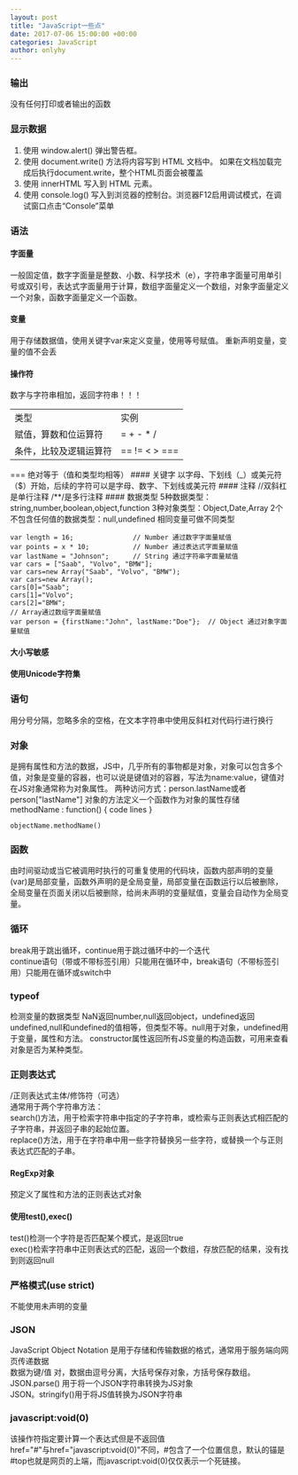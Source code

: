 ```yaml
---
layout: post
title: "JavaScript一些点"
date: 2017-07-06 15:00:00 +00:00
categories: JavaScript
author: onlyhy
---
```

### 输出
   没有任何打印或者输出的函数  
### 显示数据  
  1. 使用 window.alert() 弹出警告框。  
  2. 使用 document.write() 方法将内容写到 HTML 文档中。 
如果在文档加载完成后执行document.write，整个HTML页面会被覆盖
  3. 使用 innerHTML 写入到 HTML 元素。  
  4. 使用 console.log() 写入到浏览器的控制台。浏览器F12启用调试模式，在调试窗口点击“Console”菜单  

### 语法  
#### 字面量  
   一般固定值，数字字面量是整数、小数、科学技术（e），字符串字面量可用单引号或双引号，表达式字面量用于计算，数组字面量定义一个数组，对象字面量定义一个对象，函数字面量定义一个函数。  
#### 变量  
   用于存储数据值，使用关键字var来定义变量，使用等号赋值。
   重新声明变量，变量的值不会丢
#### 操作符  
   数字与字符串相加，返回字符串！！！
<table>
<tr>
    <td>类型</td>
    <td>实例</td>
</tr>
<tr><td>赋值，算数和位运算符</td>
    <td>= + - * /</td>
</tr>
<tr><td>条件，比较及逻辑运算符</td>
    <td>== != < > === </td>
</tr>
</table>
 === 绝对等于（值和类型均相等）
#### 关键字
   以字母、下划线（_）或美元符（$）开始，后续的字符可以是字母、数字、下划线或美元符  
#### 注释  
   //双斜杠是单行注释  
   /**/是多行注释    
#### 数据类型
   5种数据类型：string,number,boolean,object,function  
   3种对象类型：Object,Date,Array  
   2个不包含任何值的数据类型：null,undefined
   相同变量可做不同类型

    var length = 16;               // Number 通过数字字面量赋值 
    var points = x * 10;           // Number 通过表达式字面量赋值
    var lastName = "Johnson";      // String 通过字符串字面量赋值
    var cars = ["Saab", "Volvo", "BMW"];   
    var cars=new Array("Saab", "Volvo", "BMW");  
    var cars=new Array();
    cars[0]="Saab";
    cars[1]="Volvo";
    cars[2]="BMW";
    // Array通过数组字面量赋值
    var person = {firstName:"John", lastName:"Doe"};  // Object 通过对象字面量赋值  

#### 大小写敏感  
#### 使用Unicode字符集  

### 语句  
   用分号分隔，忽略多余的空格，在文本字符串中使用反斜杠对代码行进行换行  
### 对象  
   是拥有属性和方法的数据，JS中，几乎所有的事物都是对象，对象可以包含多个值，对象是变量的容器，也可以说是键值对的容器，写法为name:value，键值对在JS对象通常称为对象属性。
   两种访问方式：person.lastName或者 person["lastName"] 
   对象的方法定义一个函数作为对象的属性存储  
    methodName : function() { code lines }

    objectName.methodName()  

### 函数  
   由时间驱动或当它被调用时执行的可重复使用的代码块，函数内部声明的变量(var)是局部变量，函数外声明的是全局变量，局部变量在函数运行以后被删除，全局变量在页面关闭以后被删除，给尚未声明的变量赋值，变量会自动作为全局变量。 

### 循环  
   break用于跳出循环，continue用于跳过循环中的一个迭代  
   continue语句（带或不带标签引用）只能用在循环中，break语句（不带标签引用）只能用在循环或switch中  
### typeof  
   检测变量的数据类型
   NaN返回number,null返回object，undefined返回undefined,null和undefined的值相等，但类型不等。null用于对象，undefined用于变量，属性和方法。
   constructor属性返回所有JS变量的构造函数，可用来查看对象是否为某种类型。

### 正则表达式  
   /正则表达式主体/修饰符（可选）  
   通常用于两个字符串方法：  
   search()方法，用于检索字符串中指定的子字符串，或检索与正则表达式相匹配的子字符串，并返回子串的起始位置。  
   replace()方法，用于在字符串中用一些字符替换另一些字符，或替换一个与正则表达式匹配的子串。
#### RegExp对象  
   预定义了属性和方法的正则表达式对象  
   <a href="http://www.runoob.com/jsref/jsref-obj-regexp.html"></a>
#### 使用test(),exec()  
   test()检测一个字符是否匹配某个模式，是返回true  
   exec()检索字符串中正则表达式的匹配，返回一个数组，存放匹配的结果，没有找到则返回null  

### 严格模式(use strict)  
   不能使用未声明的变量  

### JSON  
   JavaScript Object Notation 是用于存储和传输数据的格式，通常用于服务端向网页传递数据  
   数据为键/值 对，数据由逗号分离，大括号保存对象，方括号保存数组。  
   JSON.parse() 用于将一个JSON字符串转换为JS对象  
   JSON。stringify()用于将JS值转换为JSON字符串  

### javascript:void(0)    
   该操作符指定要计算一个表达式但是不返回值  
   href="#"与href="javascript:void(0)"不同，#包含了一个位置信息，默认的锚是#top也就是网页的上端，而javascript:void(0)仅仅表示一个死链接。